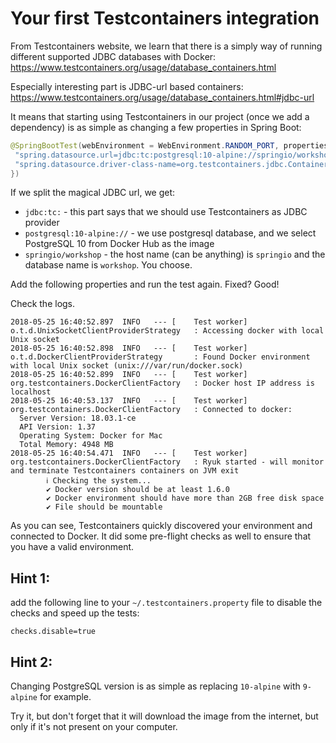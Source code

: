 # Your first Testcontainers integration

From Testcontainers website, we learn that there is a simply way of running different supported JDBC databases with Docker:  
https://www.testcontainers.org/usage/database_containers.html

Especially interesting part is JDBC-url based containers:  
https://www.testcontainers.org/usage/database_containers.html#jdbc-url

It means that starting using Testcontainers in our project (once we add a dependency) is as simple as changing a few properties in Spring Boot:
```java
@SpringBootTest(webEnvironment = WebEnvironment.RANDOM_PORT, properties = {
 "spring.datasource.url=jdbc:tc:postgresql:10-alpine://springio/workshop",
 "spring.datasource.driver-class-name=org.testcontainers.jdbc.ContainerDatabaseDriver"
})
```

If we split the magical JDBC url, we get:
- `jdbc:tc:` - this part says that we should use Testcontainers as JDBC provider
- `postgresql:10-alpine://` - we use postgresql database, and we select PostgreSQL 10 from Docker Hub as the image
- `springio/workshop` - the host name (can be anything) is `springio` and the database name is `workshop`. You choose.

Add the following properties and run the test again. Fixed? Good!

Check the logs.
```
2018-05-25 16:40:52.897  INFO   --- [    Test worker] o.t.d.UnixSocketClientProviderStrategy   : Accessing docker with local Unix socket
2018-05-25 16:40:52.898  INFO   --- [    Test worker] o.t.d.DockerClientProviderStrategy       : Found Docker environment with local Unix socket (unix:///var/run/docker.sock)
2018-05-25 16:40:52.899  INFO   --- [    Test worker] org.testcontainers.DockerClientFactory   : Docker host IP address is localhost
2018-05-25 16:40:53.137  INFO   --- [    Test worker] org.testcontainers.DockerClientFactory   : Connected to docker: 
  Server Version: 18.03.1-ce
  API Version: 1.37
  Operating System: Docker for Mac
  Total Memory: 4948 MB
2018-05-25 16:40:54.471  INFO   --- [    Test worker] org.testcontainers.DockerClientFactory   : Ryuk started - will monitor and terminate Testcontainers containers on JVM exit
        ℹ︎ Checking the system...
        ✔ Docker version should be at least 1.6.0
        ✔ Docker environment should have more than 2GB free disk space
        ✔ File should be mountable
```

As you can see, Testcontainers quickly discovered your environment and connected to Docker. It did some pre-flight checks as well to ensure that you have a valid environment.

## Hint 1:
add the following line to your `~/.testcontainers.property` file to disable the checks and speed up the tests:
```
checks.disable=true
```

## Hint 2:
Changing PostgreSQL version is as simple as replacing `10-alpine` with `9-alpine` for example. 

Try it, but don't forget that it will download the image from the internet, but only if it's not present on your computer.
